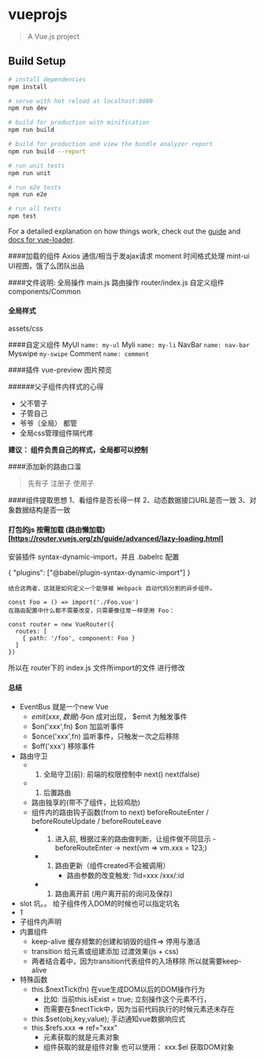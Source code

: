 # vueprojs

> A Vue.js project

## Build Setup

``` bash
# install dependencies
npm install

# serve with hot reload at localhost:8080
npm run dev

# build for production with minification
npm run build

# build for production and view the bundle analyzer report
npm run build --report

# run unit tests
npm run unit

# run e2e tests
npm run e2e

# run all tests
npm test
```

For a detailed explanation on how things work, check out the [guide](http://vuejs-templates.github.io/webpack/) and [docs for vue-loader](http://vuejs.github.io/vue-loader).

####加载的组件
Axios    通信/相当于发ajax请求
moment   时间格式处理
mint-ui  UI视图，饿了么团队出品

####文件说明:
全局操作  main.js
路由操作  router/index.js
自定义组件  components/Common

#### 全局样式
assets/css

####自定义组件
MyUl  ```name: my-ul```
Myli  ```name: my-li```
NavBar ```name: nav-bar```
Myswipe ```my-swipe```
Comment ```name: comment```


####插件
vue-preview  图片预览

######父子组件内样式的心得
* 父不管子
* 子管自己
* 爷爷（全局） 都管
* 全局css管理组件隔代疼

__建议： 组件负责自己的样式，全局都可以控制__

####添加新的路由口溜
> 先有子 注册子 使用子

####组件提取思想
1、看组件是否长得一样
2、动态数据接口URL是否一致
3、对象数据结构是否一致


#### 打包的js 按需加载   (路由懒加载)[https://router.vuejs.org/zh/guide/advanced/lazy-loading.html]
安装插件 syntax-dynamic-import，并且 .babelrc 配置

{
  "plugins": ["@babel/plugin-syntax-dynamic-import"]
}


``` 
结合这两者，这就是如何定义一个能够被 Webpack 自动代码分割的异步组件。

const Foo = () => import('./Foo.vue')
在路由配置中什么都不需要改变，只需要像往常一样使用 Foo：

const router = new VueRouter({
  routes: [
    { path: '/foo', component: Foo }
  ]
})
``` 
所以在 router下的 index.js 文件所import的文件 进行修改


#### 总结

- EventBus 就是一个new Vue 
  - $emit(xxx,数据)   与$on 成对出现， $emit 为触发事件
  - $on('xxx',fn)     $on 加监听事件
  - $once('xxx',fn)   监听事件，只触发一次之后移除
  - $off('xxx')       移除事件
- 路由守卫
  - 1. 全局守卫(前): 前端的权限控制中 next() next(false)
  - 1. 后置路由
  - 路由独享的(带不了组件，比较鸡肋)
  - 组件内的路由钩子函数(from to next)    beforeRouteEnter / beforeRouteUpdate / beforeRouteLeave 
    - 1. 进入前, 根据过来的路由做判断，让组件做不同显示
         -beforeRouteEnter -> next(vm => vm.xxx = 123;)
    - 1. 路由更新（组件created不会被调用）
         - 路由参数的改变触发: ?id=xxx  /xxx/:id
    - 1. 路由离开前 (用户离开前的询问及保存)
- slot 坑。。   给子组件传入DOM的时候也可以指定坑名  
- <span slot="xx">1</span>
- 子组件内声明 <slot name="xx"></slot>
- 内置组件
  - keep-alive  缓存频繁的创建和销毁的组件=> 停用与激活
  - transition  给元素或组建添加 过渡效果(js + css)
  - 两者结合着中，因为transition代表组件的入场移除  所以就需要keep-alive
- 特殊函数
  - this.$nextTick(fn) 在vue生成DOM以后的DOM操作行为
    - 比如: 当前this.isExist = true; 立刻操作这个元素不行，
    - 而需要在$nectTick中，因为当前代码执行的时候元素还未存在
  - this.$set(obj,key,value); 手动通知vue数据响应式
  - this.$refs.xxx =>   ref="xxx" 
    - 元素获取的就是元素对象
    - 组件获取的就是组件对象 也可以使用： xxx.$el 获取DOM对象
